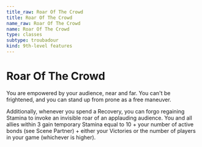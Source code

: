 ```yaml
---
title_raw: Roar Of The Crowd
title: Roar Of The Crowd
name_raw: Roar Of The Crowd
name: Roar Of The Crowd
type: classes
subtype: troubadour
kind: 9th-level features
---
```


# Roar Of The Crowd

You are empowered by your audience, near and far. You can't be frightened, and you can stand up from prone as a free maneuver.

Additionally, whenever you spend a Recovery, you can forgo regaining Stamina to invoke an invisible roar of an applauding audience. You and all allies within 3 gain temporary Stamina equal to 10 + your number of active bonds (see Scene Partner) + either your Victories or the number of players in your game (whichever is higher).
